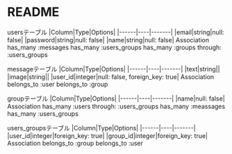 # README

usersテーブル
|Column|Type|Options|
|------|----|-------|
|email|string|null: false|
|password|string|null: false|
|name|string|null: false|
Association
has_many :messages
has_many :users_groups
has_many :groups through: :users_groups

messageテーブル
|Column|Type|Options|
|------|----|-------|
|text|string||
|image|string||
|user_id|integer|null: false, foreign_key: true|
Association
belongs_to :user
belongs_to :group

groupテーブル
|Column|Type|Options|
|------|----|-------|
|name|null: false|
Association
has_many :users through: :users_groups
has_many :meassages
has_many :users_groups

users_groupsテーブル
|Column|Type|Options|
|------|----|-------|
|user_id|integer|foreign_key: true|
|group_id|integer|foreign_key: true|
Association
belongs_to :group
belongs_to :user